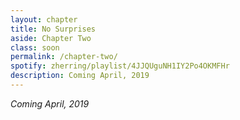 ```yaml
---
layout: chapter
title: No Surprises
aside: Chapter Two
class: soon
permalink: /chapter-two/
spotify: zherring/playlist/4JJQUguNH1IY2Po4OKMFHr
description: Coming April, 2019
---
```


_Coming April, 2019_
